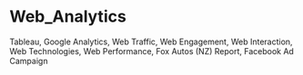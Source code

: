 # Web_Analytics
Tableau, Google Analytics, Web Traffic, Web Engagement, Web Interaction, Web Technologies, Web Performance, Fox Autos (NZ) Report, Facebook Ad Campaign
